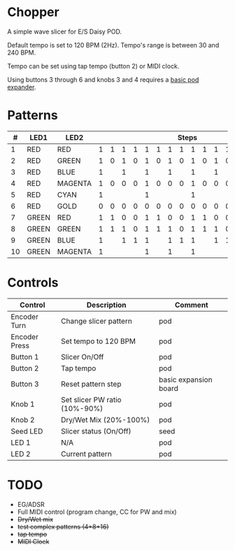 # Chopper

A simple wave slicer for E/S Daisy POD.

Default tempo is set to 120 BPM (2Hz). Tempo's range is between 30 and 240 BPM.

Tempo can be set using tap tempo (button 2) or MIDI clock.

Using buttons 3 through 6 and knobs 3 and 4 requires a [basic pod expander](https://github.com/KnightHill/daisy-basic-expander).

# Patterns

<table>
<thead>
    <tr>
        <th>#</th>
        <th>LED1</th>
        <th>LED2</th>
        <th colspan="16">Steps</th>
    </tr>
</thead>
<tbody>
<tr>
<td>1</td>
<td>RED</td>
<td>RED</td>
<td>1</td><td>1</td><td>1</td><td>1</td><td>1</td><td>1</td><td>1</td><td>1</td><td>1</td><td>1</td><td>1</td><td>1</td><td>1</td><td>1</td><td>1</td><td>1</td>
</tr>
<tr>
<td>2</td>
<td>RED</td>
<td>GREEN</td>
<td>1</td><td>0</td><td>1</td><td>0</td><td>1</td><td>0</td><td>1</td><td>0</td><td>1</td><td>0</td><td>1</td><td>0</td><td>1</td><td>0</td><td>1</td><td>0</td>
</tr>
<tr>
<td>3</td>
<td>RED</td>
<td>BLUE</td>
<td colspan="2">1</td><td colspan="2">1</td><td colspan="2">1</td><td colspan="2">1</td><td colspan="2">1</td><td colspan="2">1</td><td colspan="2">1</td><td colspan="2">1</td>
</tr>

<tr>
<td>4</td>
<td>RED</td>
<td>MAGENTA</td>
<td>1</td><td>0</td><td>0</td><td>0</td><td>1</td><td>0</td><td>0</td><td>0</td><td>1</td><td>0</td><td>0</td><td>0</td><td>1</td><td>0</td><td>0</td><td>0</td>
</tr>

<tr>
<td>5</td>
<td>RED</td>
<td>CYAN</td>
<td colspan="4">1</td><td colspan="4">1</td><td colspan="4">1</td><td colspan="4">1</td>
</tr>

<tr>
<td>6</td>
<td>RED</td>
<td>GOLD</td>
<td>0</td><td>0</td><td>0</td><td>0</td><td>0</td><td>0</td><td>0</td><td>0</td><td>0</td><td>0</td><td>0</td><td>0</td><td>0</td><td>0</td><td>0</td><td>0</td>
</tr>

<tr>
<td>7</td>
<td>GREEN</td>
<td>RED</td>
<td>1</td><td>1</td><td>0</td><td>0</td><td>1</td><td>1</td><td>0</td><td>0</td><td>1</td><td>1</td><td>0</td><td>0</td><td>1</td><td>1</td><td>0</td><td>0</td>
</tr>

<tr>
<td>8</td>
<td>GREEN</td>
<td>GREEN</td>
<td>1</td><td>1</td><td>1</td><td>0</td><td>1</td><td>1</td><td>1</td><td>0</td><td>1</td><td>1</td><td>1</td><td>0</td><td>1</td><td>1</td><td>1</td><td>0</td>
</tr>

<tr>
<td>9</td>
<td>GREEN</td>
<td>BLUE</td>
<td colspan="2">1</td><td>1</td><td>1</td>
<td colspan="2">1</td><td>1</td><td>1</td>
<td colspan="2">1</td><td>1</td><td>1</td>
<td colspan="2">1</td><td>1</td><td>1</td>
</tr>

<tr>
<td>10</td>
<td>GREEN</td>
<td>MAGENTA</td>
<td colspan="4">1</td><td colspan="2">1</td><td colspan="2">1</td>
<td colspan="4">1</td><td colspan="2">1</td><td colspan="2">1</td>
</tr>
</tbody>
</table>

# Controls

| Control | Description | Comment |
| --- | --- | --- |
| Encoder Turn | Change slicer pattern | pod |
| Encoder Press | Set tempo to 120 BPM | pod |
| Button 1 | Slicer On/Off | pod |
| Button 2 | Tap tempo | pod |
| Button 3 | Reset pattern step | basic expansion board |
| Knob 1 | Set slicer PW ratio (10%-90%) | pod |
| Knob 2 | Dry/Wet Mix (20%-100%) | pod |
| Seed LED | Slicer status (On/Off) | seed |
| LED 1 | N/A | pod |
| LED 2 | Current pattern | pod |

# TODO

- EG/ADSR
- Full MIDI control (program change, CC for PW and mix)
- ~~Dry/Wet mix~~
- ~~test complex patterns (4+8+16)~~
- ~~tap tempo~~
- ~~MIDI Clock~~
